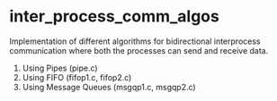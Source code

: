 # inter_process_comm_algos
Implementation of different algorithms for bidirectional interprocess communication where both the processes can send and receive data.  
1. Using Pipes          (pipe.c)  
2. Using FIFO           (fifop1.c, fifop2.c)  
3. Using Message Queues (msgqp1.c, msgqp2.c)

